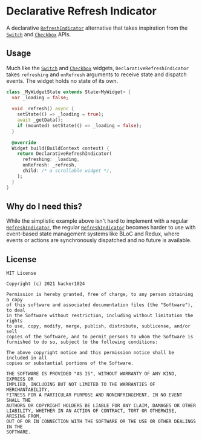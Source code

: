 # Declarative Refresh Indicator

A declarative [`RefreshIndicator`][RefreshIndicator]
alternative that takes inspiration from the [`Switch`][Switch]
and [`Checkbox`][Checkbox] APIs.

## Usage
Much like the [`Switch`][Switch] and [`Checkbox`][Checkbox] widgets,
`DeclarativeRefreshIndicator` takes `refreshing` and `onRefresh` arguments to
receive state and dispatch events. The widget holds no state of its own.

```dart
class _MyWidgetState extends State<MyWidget> {
  var _loading = false;
  
  void _refresh() async {
    setState(() => _loading = true);
    await _getData();
    if (mounted) setState(() => _loading = false);
  }
  
  @override
  Widget build(BuildContext context) {
    return DeclarativeRefreshIndicator(
      refreshing: _loading,
      onRefresh: _refresh,
      child: /* a scrollable widget */,
    );
  }
}
```

## Why do I need this?
While the simplistic example above isn't hard to implement with a regular
[`RefreshIndicator`][RefreshIndicator], the regular [`RefreshIndicator`][RefreshIndicator]
becomes harder to use with event-based state management systems like BLoC and
Redux, where events or actions are synchronously dispatched and no future is
available.

[RefreshIndicator]: https://api.flutter.dev/flutter/material/RefreshIndicator-class.html
[Switch]: https://api.flutter.dev/flutter/material/Switch-class.html
[Checkbox]: https://api.flutter.dev/flutter/material/Switch-class.html

## License
```
MIT License

Copyright (c) 2021 hacker1024

Permission is hereby granted, free of charge, to any person obtaining a copy
of this software and associated documentation files (the "Software"), to deal
in the Software without restriction, including without limitation the rights
to use, copy, modify, merge, publish, distribute, sublicense, and/or sell
copies of the Software, and to permit persons to whom the Software is
furnished to do so, subject to the following conditions:

The above copyright notice and this permission notice shall be included in all
copies or substantial portions of the Software.

THE SOFTWARE IS PROVIDED "AS IS", WITHOUT WARRANTY OF ANY KIND, EXPRESS OR
IMPLIED, INCLUDING BUT NOT LIMITED TO THE WARRANTIES OF MERCHANTABILITY,
FITNESS FOR A PARTICULAR PURPOSE AND NONINFRINGEMENT. IN NO EVENT SHALL THE
AUTHORS OR COPYRIGHT HOLDERS BE LIABLE FOR ANY CLAIM, DAMAGES OR OTHER
LIABILITY, WHETHER IN AN ACTION OF CONTRACT, TORT OR OTHERWISE, ARISING FROM,
OUT OF OR IN CONNECTION WITH THE SOFTWARE OR THE USE OR OTHER DEALINGS IN THE
SOFTWARE.
```